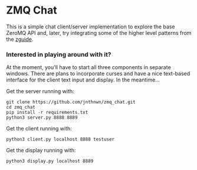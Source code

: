 # ZMQ Chat
This is a simple chat client/server implementation to explore the base ZeroMQ
API and, later, try integrating some of the higher level patterns from the
[zguide](http://zguide.zeromq.org/).

### Interested in playing around with it?
At the moment, you'll have to start all three components in separate windows.
There are plans to incorporate curses and have a nice text-based interface
for the client text input and display. In the meantime...

Get the server running with:
```
git clone https://github.com/jnthnwn/zmq_chat.git
cd zmq_chat
pip install -r requirements.txt
python3 server.py 8888 8889
```

Get the client running with:
```
python3 client.py localhost 8888 testuser
```

Get the display running with:
```
python3 display.py localhost 8889
```

